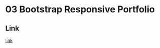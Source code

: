 # 03 Bootstrap Responsive Portfolio



## Link
[link](https://www.google.com "Lindy Merwin Portfolio")



